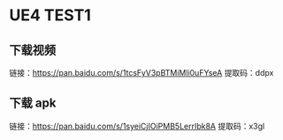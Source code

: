 # UE4 TEST1

## 下载视频

链接：https://pan.baidu.com/s/1tcsFyV3pBTMiMli0uFYseA 
提取码：ddpx

## 下载 apk

链接：https://pan.baidu.com/s/1syeiCjIOiPMB5LerrIbk8A 
提取码：x3gl

